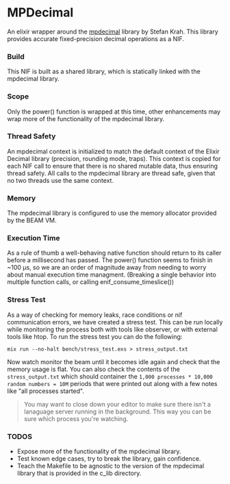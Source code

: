 # MPDecimal

An elixir wrapper around the [mpdecimal](https://www.bytereef.org/mpdecimal/) library by Stefan Krah.
This library provides accurate fixed-precision decimal operations as a NIF.


### Build

This NIF is built as a shared library, which is statically linked with the mpdecimal library.

### Scope

Only the power() function is wrapped at this time, other enhancements may wrap more of the functionality of the mpdecimal library.

### Thread Safety

An mpdecimal context is initialized to match the default context of the Elixir Decimal library (precision, rounding mode, traps). This context is copied for each NIF call to ensure that there is no shared mutable data, thus ensuring thread safety. All calls to the mpdecimal library are thread safe, given that no two threads use the same context.

### Memory

The mpdecimal library is configured to use the memory allocator provided by the BEAM VM.

### Execution Time

As a rule of thumb a well-behaving native function should return to its caller before a millisecond has passed. The power() function seems to finish in ~100 μs, so we are an order of magnitude away from needing to worry about manual execution time managment. (Breaking a single behavior into multiple function calls, or calling enif_consume_timeslice())

### Stress Test

As a way of checking for memory leaks, race conditions or nif communication errors, we have created a stress test. This can be run locally while monitoring the process both with tools like observer, or with external tools like htop.
To run the stress test you can do the following:

```shell
mix run --no-halt bench/stress_test.exs > stress_output.txt
```

Now watch monitor the beam until it becomes idle again and check that the memory usage is flat. You can also check the contents of the `stress_output.txt` which should container the `1,000 processes * 10,000 random numbers = 10M` periods that were printed out along with a few notes like "all processes started".

> You may want to close down your editor to make sure there isn't a lanaguage server running in the background. This way you can be sure which process you're watching.

### TODOS

* Expose more of the functionality of the mpdecimal library.
* Test known edge cases, try to break the library, gain confidence.
* Teach the Makefile to be agnostic to the version of the mpdecimal library that is provided in the c_lib directory.
